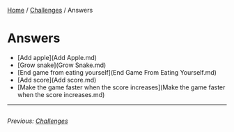 [Home](../../README.md) / [Challenges](../README.md) / Answers

# Answers

- [Add apple](Add Apple.md)
- [Grow snake](Grow Snake.md)
- [End game from eating yourself](End Game From Eating Yourself.md)
- [Add score](Add score.md)
- [Make the game faster when the score increases](Make the game faster when the score increases.md)

---

<div style="overflow:auto">

<div style="float: left">

<i>Previous: <a href="./">Challenges</a></i>


</div>